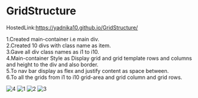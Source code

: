 # GridStructure
HostedLink:https://yadnika10.github.io/GridStructure/

1.Created main-container i.e main div.<br>
2.Created 10 divs with class name as item.<br>
3.Gave all div class names as i1 to i10.<br>
4.Main-container Style as Display grid and grid template rows and columns and height to the div and also border.<br>
5.To nav bar display as flex and justify content as space between.<br>
6.To all the grids from i1 to i10 grid-area and grid column and grid rows.<br>

![4](https://github.com/yadnika10/GridStructure/assets/122971264/4b8123ee-0f68-4132-b380-0620fcda1727)
![1](https://github.com/yadnika10/GridStructure/assets/122971264/2745ad28-b21a-4832-9879-cec6494d0a46)
![2](https://github.com/yadnika10/GridStructure/assets/122971264/7f9fa5ee-8228-4121-8847-d6cee150d6fe)
![3](https://github.com/yadnika10/GridStructure/assets/122971264/5b484951-77b1-4f23-9494-5f92593f974f)
